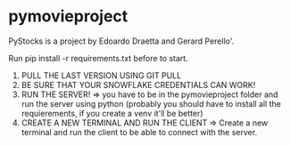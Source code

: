 # pymovieproject

PyStocks is a project by Edoardo Draetta and Gerard Perello'.

Run pip install -r requirements.txt before to start.


1. PULL THE LAST VERSION USING GIT PULL
2. BE SURE THAT YOUR SNOWFLAKE CREDENTIALS CAN WORK!
3. RUN THE SERVER! => you have to be in the pymovieproject folder and run the server using python (probably you should have to install all the requierements, if you create a venv it'll be better)
4. CREATE A NEW TERMINAL AND RUN THE CLIENT => Create a new terminal and run the client to be able to connect with the server.